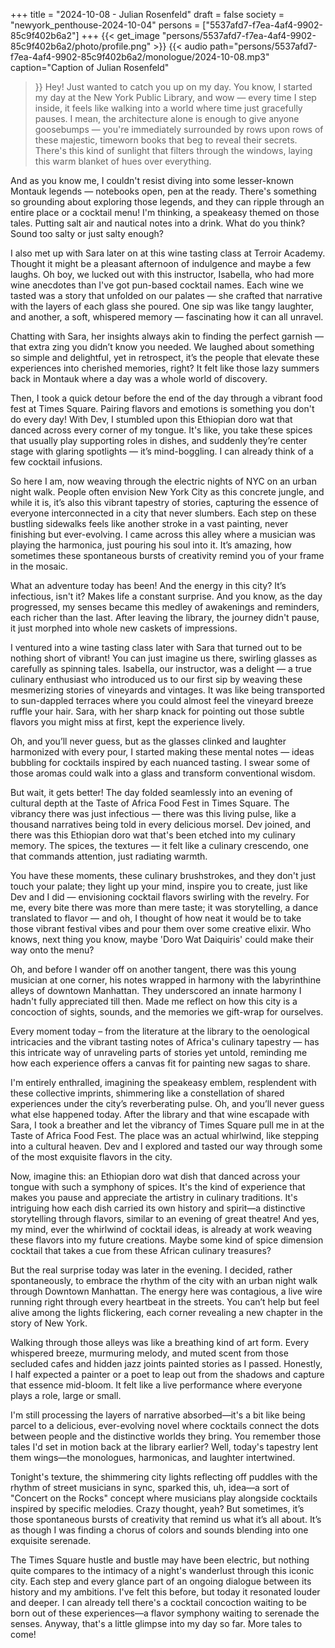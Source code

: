 +++
title = "2024-10-08 - Julian Rosenfeld"
draft = false
society = "newyork_penthouse-2024-10-04"
persons = ["5537afd7-f7ea-4af4-9902-85c9f402b6a2"]
+++
{{< get_image "persons/5537afd7-f7ea-4af4-9902-85c9f402b6a2/photo/profile.png" >}}
{{< audio
    path="persons/5537afd7-f7ea-4af4-9902-85c9f402b6a2/monologue/2024-10-08.mp3" 
    caption="Caption of Julian Rosenfeld"
>}}
Hey! Just wanted to catch you up on my day.
You know, I started my day at the New York Public Library, and wow — every time I step inside, it feels like walking into a world where time just gracefully pauses. I mean, the architecture alone is enough to give anyone goosebumps — you're immediately surrounded by rows upon rows of these majestic, timeworn books that beg to reveal their secrets. There's this kind of sunlight that filters through the windows, laying this warm blanket of hues over everything. 

And as you know me, I couldn't resist diving into some lesser-known Montauk legends — notebooks open, pen at the ready. There's something so grounding about exploring those legends, and they can ripple through an entire place or a cocktail menu! I'm thinking, a speakeasy themed on those tales. Putting salt air and nautical notes into a drink. What do you think? Sound too salty or just salty enough? 

I also met up with Sara later on at this wine tasting class at Terroir Academy. Thought it might be a pleasant afternoon of indulgence and maybe a few laughs. Oh boy, we lucked out with this instructor, Isabella, who had more wine anecdotes than I've got pun-based cocktail names. Each wine we tasted was a story that unfolded on our palates — she crafted that narrative with the layers of each glass she poured. One sip was like tangy laughter, and another, a soft, whispered memory — fascinating how it can all unravel.

Chatting with Sara, her insights always akin to finding the perfect garnish — that extra zing you didn’t know you needed. We laughed about something so simple and delightful, yet in retrospect, it’s the people that elevate these experiences into cherished memories, right? It felt like those lazy summers back in Montauk where a day was a whole world of discovery.

Then, I took a quick detour before the end of the day through a vibrant food fest at Times Square. Pairing flavors and emotions is something you don't do every day! With Dev, I stumbled upon this Ethiopian doro wat that danced across every corner of my tongue. It's like, you take these spices that usually play supporting roles in dishes, and suddenly they’re center stage with glaring spotlights — it’s mind-boggling. I can already think of a few cocktail infusions. 

So here I am, now weaving through the electric nights of NYC on an urban night walk. People often envision New York City as this concrete jungle, and while it is, it’s also this vibrant tapestry of stories, capturing the essence of everyone interconnected in a city that never slumbers. Each step on these bustling sidewalks feels like another stroke in a vast painting, never finishing but ever-evolving. I came across this alley where a musician was playing the harmonica, just pouring his soul into it. It’s amazing, how sometimes these spontaneous bursts of creativity remind you of your frame in the mosaic.

What an adventure today has been! And the energy in this city? It’s infectious, isn't it? Makes life a constant surprise.
 And you know, as the day progressed, my senses became this medley of awakenings and reminders, each richer than the last. After leaving the library, the journey didn't pause, it just morphed into whole new caskets of impressions. 

I ventured into a wine tasting class later with Sara that turned out to be nothing short of vibrant! You can just imagine us there, swirling glasses as carefully as spinning tales. Isabella, our instructor, was a delight — a true culinary enthusiast who introduced us to our first sip by weaving these mesmerizing stories of vineyards and vintages. It was like being transported to sun-dappled terraces where you could almost feel the vineyard breeze ruffle your hair. Sara, with her sharp knack for pointing out those subtle flavors you might miss at first, kept the experience lively. 

Oh, and you’ll never guess, but as the glasses clinked and laughter harmonized with every pour, I started making these mental notes — ideas bubbling for cocktails inspired by each nuanced tasting. I swear some of those aromas could walk into a glass and transform conventional wisdom.

But wait, it gets better! The day folded seamlessly into an evening of cultural depth at the Taste of Africa Food Fest in Times Square. The vibrancy there was just infectious — there was this living pulse, like a thousand narratives being told in every delicious morsel. Dev joined, and there was this Ethiopian doro wat that's been etched into my culinary memory. The spices, the textures — it felt like a culinary crescendo, one that commands attention, just radiating warmth.

You have these moments, these culinary brushstrokes, and they don't just touch your palate; they light up your mind, inspire you to create, just like Dev and I did — envisioning cocktail flavors swirling with the revelry. For me, every bite there was more than mere taste; it was storytelling, a dance translated to flavor — and oh, I thought of how neat it would be to take those vibrant festival vibes and pour them over some creative elixir. Who knows, next thing you know, maybe 'Doro Wat Daiquiris' could make their way onto the menu?

Oh, and before I wander off on another tangent, there was this young musician at one corner, his notes wrapped in harmony with the labyrinthine alleys of downtown Manhattan. They underscored an innate harmony I hadn't fully appreciated till then. Made me reflect on how this city is a concoction of sights, sounds, and the memories we gift-wrap for ourselves.

Every moment today – from the literature at the library to the oenological intricacies and the vibrant tasting notes of Africa's culinary tapestry — has this intricate way of unraveling parts of stories yet untold, reminding me how each experience offers a canvas fit for painting new sagas to share. 

I'm entirely enthralled, imagining the speakeasy emblem, resplendent with these collective imprints, shimmering like a constellation of shared experiences under the city’s reverberating pulse.
Oh, and you’ll never guess what else happened today. After the library and that wine escapade with Sara, I took a breather and let the vibrancy of Times Square pull me in at the Taste of Africa Food Fest. The place was an actual whirlwind, like stepping into a cultural heaven. Dev and I explored and tasted our way through some of the most exquisite flavors in the city.

Now, imagine this: an Ethiopian doro wat dish that danced across your tongue with such a symphony of spices. It's the kind of experience that makes you pause and appreciate the artistry in culinary traditions. It's intriguing how each dish carried its own history and spirit—a distinctive storytelling through flavors, similar to an evening of great theatre! And yes, my mind, ever the whirlwind of cocktail ideas, is already at work weaving these flavors into my future creations. Maybe some kind of spice dimension cocktail that takes a cue from these African culinary treasures?

But the real surprise today was later in the evening. I decided, rather spontaneously, to embrace the rhythm of the city with an urban night walk through Downtown Manhattan. The energy here was contagious, a live wire running right through every heartbeat in the streets. You can’t help but feel alive among the lights flickering, each corner revealing a new chapter in the story of New York.

Walking through those alleys was like a breathing kind of art form. Every whispered breeze, murmuring melody, and muted scent from those secluded cafes and hidden jazz joints painted stories as I passed. Honestly, I half expected a painter or a poet to leap out from the shadows and capture that essence mid-bloom. It felt like a live performance where everyone plays a role, large or small.

I'm still processing the layers of narrative absorbed—it's a bit like being parcel to a delicious, ever-evolving novel where cocktails connect the dots between people and the distinctive worlds they bring. You remember those tales I'd set in motion back at the library earlier? Well, today's tapestry lent them wings—the monologues, harmonicas, and laughter intertwined.

Tonight's texture, the shimmering city lights reflecting off puddles with the rhythm of street musicians in sync, sparked this, uh, idea—a sort of "Concert on the Rocks" concept where musicians play alongside cocktails inspired by specific melodies. Crazy thought, yeah? But sometimes, it’s those spontaneous bursts of creativity that remind us what it’s all about. It’s as though I was finding a chorus of colors and sounds blending into one exquisite serenade.

The Times Square hustle and bustle may have been electric, but nothing quite compares to the intimacy of a night's wanderlust through this iconic city. Each step and every glance part of an ongoing dialogue between its history and my ambitions. I've felt this before, but today it resonated louder and deeper. I can already tell there's a cocktail concoction waiting to be born out of these experiences—a flavor symphony waiting to serenade the senses.
Anyway, that's a little glimpse into my day so far. More tales to come!
